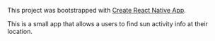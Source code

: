 This project was bootstrapped with [Create React Native App](https://github.com/react-community/create-react-native-app).

This is a small app that allows a users to find sun activity info at their location.